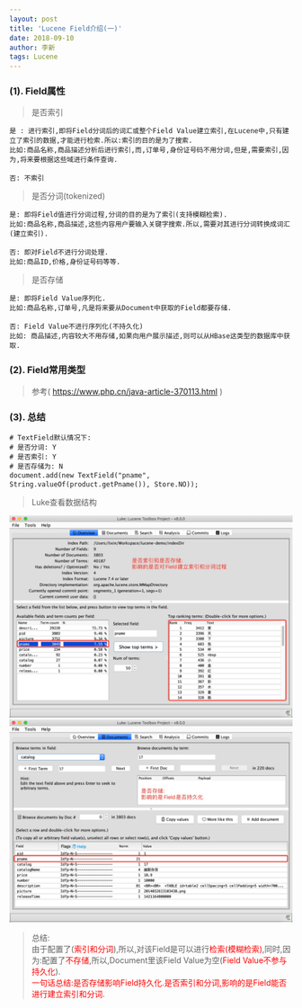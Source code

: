 ```yaml
---
layout: post
title: 'Lucene Field介绍(一)'
date: 2018-09-10
author: 李新
tags: Lucene
---
```


### (1). Field属性


> 是否索引   

```
是 : 进行索引,即将Field分词后的词汇或整个Field Value建立索引,在Lucene中,只有建立了索引的数据,才能进行检索.所以:索引的目的是为了搜索.
比如:商品名称,商品描述分析后进行索引,而,订单号,身份证号码不用分词,但是,需要索引,因为,将来要根据这些域进行条件查询.

否: 不索引

```

> 是否分词(tokenized)  

```
是: 即将Field值进行分词过程,分词的目的是为了索引(支持模糊检索).
比如:商品名称,商品描述,这些内容用户要输入关键字搜索.所以,需要对其进行分词转换成词汇(建立索引).

否: 即对Field不进行分词处理.
比如:商品ID,价格,身份证号码等等.
```


>  是否存储   

```
是: 即将Field Value序列化.
比如:商品名称,订单号,凡是将来要从Document中获取的Field都要存储.

否: Field Value不进行序列化(不持久化)
比如: 商品描述,内容较大不用存储,如果向用户展示描述,则可以从HBase这类型的数据库中获取.

```

### (2). Field常用类型 
> 参考( https://www.php.cn/java-article-370113.html )

### (3). 总结

```
# TextField默认情况下:
# 是否分词: Y
# 是否索引: Y
# 是否存储为: N
document.add(new TextField("pname", String.valueOf(product.getPname()), Store.NO));
```

> Luke查看数据结构 

![""](/assets/lucene/imgs/lucene-luke-setting-is-store-1.jpg)
![""](/assets/lucene/imgs/lucene-luke-setting-is-store-2.jpg)

> 总结:   
> 由于配置了(<font color='red'>索引和分词</font>),所以,对该Field是可以进行<font color='red'>检索(模糊检索)</font>,同时,因为:配置了<font color='red'>不存储</font>,所以,Document里该Field Value为空(<font color='red'>Field Value不参与持久化</font>).    
> <font color='red'>一句话总结:是否存储影响Field持久化.是否索引和分词,影响的是Field能否进行建立索引和分词.</font>     